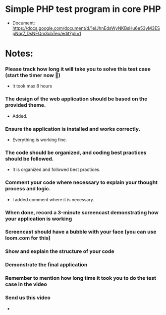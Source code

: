 # Simple PHP test program in core PHP
- Document: https://docs.google.com/document/d/1eIJhnEdsWyNKBsHu6e53yM3ESpNqr7_DsNEQm3ubTeo/edit?pli=1

# Notes:
### Please track how long it will take you to solve this test case (start the timer now 🙂)
- It took max 8 hours

### The design of the web application should be based on the provided theme.
- Added.

### Ensure the application is installed and works correctly.
- Everything is working fine.

### The code should be organized, and coding best practices should be followed.
- It is organized and followed best practices.

### Comment your code where necessary to explain your thought process and logic.
- I added comment where it is necessary.

### When done, record a 3-minute screencast demonstrating how your application is working
### Screencast should have a bubble with your face (you can use loom.com for this)
### Show and explain the structure of your code
### Demonstrate the final application
### Remember to mention how long time it took you to do the test case in the video
### Send us this video
- 